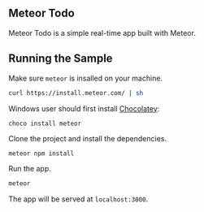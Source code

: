 ## Meteor Todo

Meteor Todo is a simple real-time app built with Meteor. 

## Running the Sample

Make sure `meteor` is insalled on your machine.

```bash
curl https://install.meteor.com/ | sh
```

Windows user should first install [Chocolatey](https://chocolatey.org/install):

```
choco install meteor
```
Clone the project and install the dependencies.

```bash
meteor npm install
```


Run the app.

```bash
meteor
```

The app will be served at `localhost:3000`.
